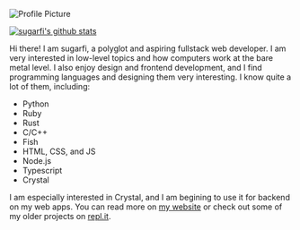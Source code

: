 ![Profile Picture](https://sugarfi.dev/images/deco.jpg)

[![sugarfi's github stats](https://github-readme-stats.vercel.app/api?username=sugarfi)](https://github.com/anuraghazra/github-readme-stats)

Hi there! I am sugarfi, a polyglot and aspiring fullstack web developer. I am very interested in low-level topics and how computers work at the bare metal level. I
also enjoy design and frontend development, and I find programming languages and designing them very interesting. I know quite a lot of them, including:

- Python
- Ruby
- Rust
- C/C++
- Fish
- HTML, CSS, and JS
- Node.js
- Typescript
- Crystal

I am especially interested in Crystal, and I am begining to use it for backend on my web apps. You can read more on [my website](https://sugarfi.dev) or check out 
some of my older projects on [repl.it](https://repl.it/@sugarfi).
